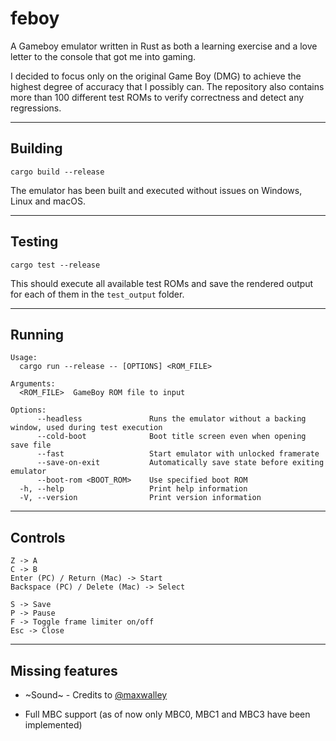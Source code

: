 # feboy
A Gameboy emulator written in Rust as both a learning exercise and a love letter to the console that got me into gaming.

I decided to focus only on the original Game Boy (DMG) to achieve the highest degree of accuracy that I possibly can. The repository also contains more than 100 different test ROMs to verify correctness and detect any regressions.

---
## Building
```cargo build --release```

The emulator has been built and executed without issues on Windows, Linux and macOS.

---
## Testing
```cargo test --release```

This should execute all available test ROMs and save the rendered output for each of them in the ```test_output``` folder.

---
## Running
```
Usage:
  cargo run --release -- [OPTIONS] <ROM_FILE>

Arguments:
  <ROM_FILE>  GameBoy ROM file to input

Options:
      --headless               Runs the emulator without a backing window, used during test execution
      --cold-boot              Boot title screen even when opening save file
      --fast                   Start emulator with unlocked framerate
      --save-on-exit           Automatically save state before exiting emulator
      --boot-rom <BOOT_ROM>    Use specified boot ROM
  -h, --help                   Print help information
  -V, --version                Print version information
```
---
## Controls
```
Z -> A
C -> B
Enter (PC) / Return (Mac) -> Start
Backspace (PC) / Delete (Mac) -> Select

S -> Save
P -> Pause
F -> Toggle frame limiter on/off
Esc -> Close
```

---
## Missing features

* ~Sound~ - Credits to [@maxwalley](https://github.com/maxwalley)

* Full MBC support (as of now only MBC0, MBC1 and MBC3 have been implemented)
